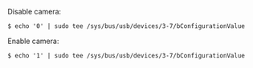 Disable camera:

```
$ echo '0' | sudo tee /sys/bus/usb/devices/3-7/bConfigurationValue
```

Enable camera:
```
$ echo '1' | sudo tee /sys/bus/usb/devices/3-7/bConfigurationValue
```